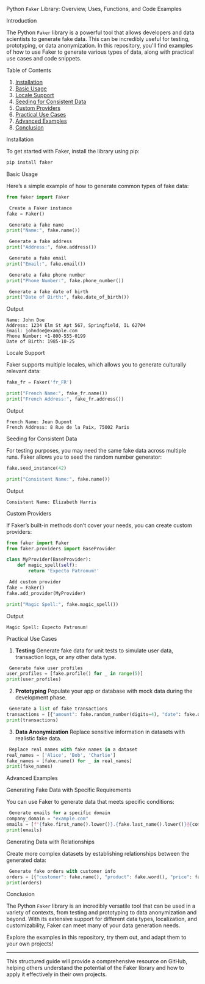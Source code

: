  Python `Faker` Library: Overview, Uses, Functions, and Code Examples

 Introduction

The Python `Faker` library is a powerful tool that allows developers and data scientists to generate fake data. This can be incredibly useful for testing, prototyping, or data anonymization. In this repository, you'll find examples of how to use Faker to generate various types of data, along with practical use cases and code snippets.

 Table of Contents

1. [Installation](installation)
2. [Basic Usage](basic-usage)
3. [Locale Support](locale-support)
4. [Seeding for Consistent Data](seeding-for-consistent-data)
5. [Custom Providers](custom-providers)
6. [Practical Use Cases](practical-use-cases)
7. [Advanced Examples](advanced-examples)
8. [Conclusion](conclusion)

 Installation

To get started with Faker, install the library using pip:

```bash
pip install faker
```

 Basic Usage

Here’s a simple example of how to generate common types of fake data:

```python
from faker import Faker

 Create a Faker instance
fake = Faker()

 Generate a fake name
print("Name:", fake.name())

 Generate a fake address
print("Address:", fake.address())

 Generate a fake email
print("Email:", fake.email())

 Generate a fake phone number
print("Phone Number:", fake.phone_number())

 Generate a fake date of birth
print("Date of Birth:", fake.date_of_birth())
```

 Output

```plaintext
Name: John Doe
Address: 1234 Elm St Apt 567, Springfield, IL 62704
Email: johndoe@example.com
Phone Number: +1-800-555-0199
Date of Birth: 1985-10-25
```

 Locale Support

Faker supports multiple locales, which allows you to generate culturally relevant data:

```python
fake_fr = Faker('fr_FR')

print("French Name:", fake_fr.name())
print("French Address:", fake_fr.address())
```

 Output

```plaintext
French Name: Jean Dupont
French Address: 8 Rue de la Paix, 75002 Paris
```

 Seeding for Consistent Data

For testing purposes, you may need the same fake data across multiple runs. Faker allows you to seed the random number generator:

```python
fake.seed_instance(42)

print("Consistent Name:", fake.name())
```

 Output

```plaintext
Consistent Name: Elizabeth Harris
```

 Custom Providers

If Faker’s built-in methods don’t cover your needs, you can create custom providers:

```python
from faker import Faker
from faker.providers import BaseProvider

class MyProvider(BaseProvider):
    def magic_spell(self):
        return 'Expecto Patronum!'

 Add custom provider
fake = Faker()
fake.add_provider(MyProvider)

print("Magic Spell:", fake.magic_spell())
```

 Output

```plaintext
Magic Spell: Expecto Patronum!
```

 Practical Use Cases

 1. **Testing**
Generate fake data for unit tests to simulate user data, transaction logs, or any other data type.

```python
 Generate fake user profiles
user_profiles = [fake.profile() for _ in range(5)]
print(user_profiles)
```

 2. **Prototyping**
Populate your app or database with mock data during the development phase.

```python
 Generate a list of fake transactions
transactions = [{"amount": fake.random_number(digits=4), "date": fake.date()} for _ in range(10)]
print(transactions)
```

 3. **Data Anonymization**
Replace sensitive information in datasets with realistic fake data.

```python
 Replace real names with fake names in a dataset
real_names = ['Alice', 'Bob', 'Charlie']
fake_names = [fake.name() for _ in real_names]
print(fake_names)
```

 Advanced Examples

 Generating Fake Data with Specific Requirements

You can use Faker to generate data that meets specific conditions:

```python
 Generate emails for a specific domain
company_domain = "example.com"
emails = [f"{fake.first_name().lower()}.{fake.last_name().lower()}@{company_domain}" for _ in range(5)]
print(emails)
```

 Generating Data with Relationships

Create more complex datasets by establishing relationships between the generated data:

```python
 Generate fake orders with customer info
orders = [{"customer": fake.name(), "product": fake.word(), "price": fake.random_number(digits=3)} for _ in range(10)]
print(orders)
```

 Conclusion

The Python `Faker` library is an incredibly versatile tool that can be used in a variety of contexts, from testing and prototyping to data anonymization and beyond. With its extensive support for different data types, localization, and customizability, Faker can meet many of your data generation needs.

Explore the examples in this repository, try them out, and adapt them to your own projects!

---

This structured guide will provide a comprehensive resource on GitHub, helping others understand the potential of the Faker library and how to apply it effectively in their own projects.
